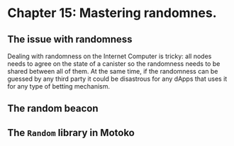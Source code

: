 # Chapter 15: Mastering randomnes.
## The issue with randomness
Dealing with randomness on the Internet Computer is tricky: all nodes needs to agree on the state of a canister so the randomness needs to be shared between all of them. At the same time, if the randomness can be guessed by any third party it could be disastrous for any dApps that uses it for any type of betting mechanism.
## The random beacon
## The `Random` library in Motoko
